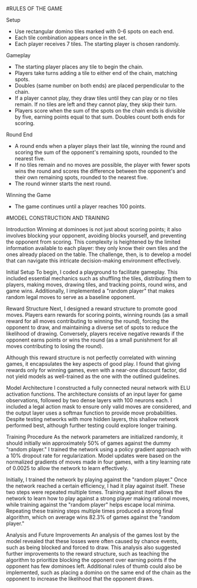 #RULES OF THE GAME

Setup
- Use rectangular domino tiles marked with 0-6 spots on each end.
- Each tile combination appears once in the set.
- Each player receives 7 tiles. The starting player is chosen randomly.

Gameplay
- The starting player places any tile to begin the chain.
- Players take turns adding a tile to either end of the chain, matching spots.
- Doubles (same number on both ends) are placed perpendicular to the chain.
- If a player cannot play, they draw tiles until they can play or no tiles remain. If no tiles are left and they cannot play, they skip their turn.
- Players score when the sum of the spots on the chain ends is divisible by five, earning points equal to that sum. Doubles count both ends for scoring.

Round End
- A round ends when a player plays their last tile, winning the round and scoring the sum of the opponent's remaining spots, rounded to the nearest five.
- If no tiles remain and no moves are possible, the player with fewer spots wins the round and scores the difference between the opponent's and their own remaining spots, rounded to the nearest five.
- The round winner starts the next round.

Winning the Game
- The game continues until a player reaches 100 points.


#MODEL CONSTRUCTION AND TRAINING

Introduction
Winning at dominoes is not just about scoring points; it also involves blocking your opponent, avoiding blocks yourself, and preventing the opponent from scoring. This complexity is heightened by the limited information available to each player: they only know their own tiles and the ones already placed on the table. The challenge, then, is to develop a model that can navigate this intricate decision-making environment effectively.

Initial Setup
To begin, I coded a playground to facilitate gameplay. This included essential mechanics such as shuffling the tiles, distributing them to players, making moves, drawing tiles, and tracking points, round wins, and game wins. Additionally, I implemented a "random player" that makes random legal moves to serve as a baseline opponent.

Reward Structure
Next, I designed a reward structure to promote good moves. Players earn rewards for scoring points, winning rounds (as a small reward for all moves contributing to winning the round), forcing the opponent to draw, and maintaining a diverse set of spots to reduce the likelihood of drawing. Conversely, players receive negative rewards if the opponent earns points or wins the round (as a small punishment for all moves contributing to losing the round). 

Although this reward structure is not perfectly correlated with winning games, it encapsulates the key aspects of good play. I found that giving rewards only for winning games, even with a near-one discount factor, did not yield models as well-trained as the one with the outlined guidelines.

Model Architecture
I constructed a fully connected neural network with ELU activation functions. The architecture consists of an input layer for game observations, followed by two dense layers with 100 neurons each. I included a legal action mask to ensure only valid moves are considered, and the output layer uses a softmax function to provide move probabilities. Despite testing networks with more hidden layers, this shallow network performed best, although further testing could explore longer training.

Training Procedure
As the network parameters are initialized randomly, it should initially win approximately 50% of games against the dummy "random player." I trained the network using a policy gradient approach with a 10% dropout rate for regularization. Model updates were based on the normalized gradients of moves made in four games, with a tiny learning rate of 0.0025 to allow the network to learn effectively.

Initially, I trained the network by playing against the "random player." Once the network reached a certain efficiency, I had it play against itself. These two steps were repeated multiple times. Training against itself allows the network to learn how to play against a strong player making rational moves, while training against the "random player" helps escape local minima. Repeating these training steps multiple times produced a strong final algorithm, which on average wins 82.3% of games against the "random player."

Analysis and Future Improvements
An analysis of the games lost by the model revealed that these losses were often caused by chance events, such as being blocked and forced to draw. This analysis also suggested further improvements to the reward structure, such as teaching the algorithm to prioritize blocking the opponent over earning points if the opponent has few dominoes left. Additional rules of thumb could also be implemented, such as placing a domino on the same end of the chain as the opponent to increase the likelihood that the opponent draws.
